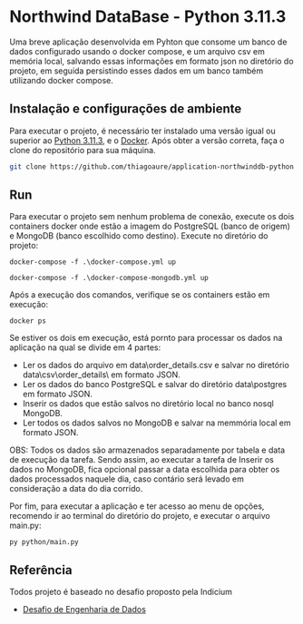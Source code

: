 
# Northwind DataBase - Python 3.11.3

Uma breve aplicação desenvolvida em Pyhton que consome um banco de dados configurado usando o docker compose, e um arquivo csv em memória local, salvando essas informações em formato json no diretório do projeto, em seguida persistindo esses dados em um banco também utilizando docker compose. 




## Instalação e configurações de ambiente

Para executar o projeto, é necessário ter instalado uma versão igual ou superior ao [Python 3.11.3](https://www.python.org/downloads/ ), e o [Docker]( https://docs.docker.com/compose/install/). Após obter a versão correta, faça o clone do repositório para sua máquina.

```bash
git clone https://github.com/thiagoaure/application-northwinddb-python
```


## Run

Para executar o projeto sem nenhum problema de conexão, execute os dois containers docker onde estão a imagem do PostgreSQL (banco de origem) e MongoDB (banco escolhido como destino). Execute no diretório do projeto:

```
docker-compose -f .\docker-compose.yml up

docker-compose -f .\docker-compose-mongodb.yml up
```

Após a execução dos comandos, verifique se os  containers estão em execução:

```
docker ps 
```

Se estiver os dois em execução, está pornto para processar os dados na aplicação na qual se divide em 4 partes:

- Ler os dados do arquivo em data\order_details.csv e salvar no diretório data\csv\order_details\ em formato JSON.
- Ler os dados do banco PostgreSQL e salvar do diretório data\postgres em formato JSON.
- Inserir os dados que estão salvos no diretório local no banco nosql MongoDB.
- Ler todos os dados salvos no MongoDB e salvar na memmória local em formato JSON.

OBS: Todos os dados são armazenados separadamente por tabela e data de execução da tarefa. Sendo assim, ao executar a tarefa de Inserir os dados no MongoDB, fica opcional passar a data escolhida para obter os dados processados naquele dia, caso contário será levado em consideração a data do dia corrido.

Por fim, para executar a aplicação e ter acesso ao menu de opções, recomendo ir ao terminal do diretório do projeto, e executar o arquivo main.py:

```
py python/main.py
```
## Referência

Todos projeto é baseado no desafio proposto pela Indicium

 - [Desafio de Engenharia de Dados](https://github.com/techindicium/code-challenge)

